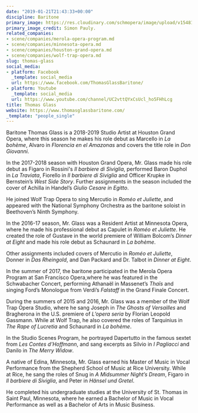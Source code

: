 ```yaml
---
date: "2019-01-21T21:43:33+00:00"
discipline: Baritone
primary_image: https://res.cloudinary.com/schmopera/image/upload/v1548106245/media/2019/01/ThomasGlass.jpg
primary_image_credit: Simon Pauly.
related_companies:
- scene/companies/merola-opera-program.md
- scene/companies/minnesota-opera.md
- scene/companies/houston-grand-opera.md
- scene/companies/wolf-trap-opera.md
slug: thomas-glass
social_media:
- platform: Facebook
  _template: social_media
  url: https://www.facebook.com/ThomasGlassBaritone/
- platform: Youtube
  _template: social_media
  url: https://www.youtube.com/channel/UC2vttQYxCsUcl_ho5FHhLcg
title: Thomas Glass
website: https://www.thomasglassbaritone.com/
_template: "people_single"
---
```

Baritone Thomas Glass is a 2018-2019 Studio Artist at Houston Grand Opera, where this season he makes his role debut as Marcello in _La bohème_, Alvaro in _Florencia en el Amazonas_ and covers the title role in _Don Giovanni_. 

In the 2017-2018 season with Houston Grand Opera, Mr. Glass made his role debut as Figaro in Rossini's _Il barbiere di Siviglia_, performed Baron Duphol in _La Traviata_, Fiorello in _Il barbiere di Siviglia_ and Officer Krupke in Bernstein’s _West Side Story_. Further assignments in the season included the cover of Achilla in Handel’s _Giulio Cesare in Egitto_. 

He joined Wolf Trap Opera to sing Mercutio in _Roméo et Juliette_, and appeared with the National Symphony Orchestra as the baritone soloist in Beethoven’s Ninth Symphony.

In the 2016-17 season, Mr. Glass was a Resident Artist at Minnesota Opera, where he made his professional debut as Capulet in _Roméo et Juliette_. He created the role of Gustave in the world premiere of William Bolcom’s _Dinner at Eight_ and made his role debut as Schaunard in _La bohème_. 

Other assignments included covers of Mercutio in _Roméo et Juliette_, Donner in _Das Rheingold_, and Dan Packard and Dr. Talbot in _Dinner at Eight_.

In the summer of 2017, the baritone participated in the Merola Opera Program at San Francisco Opera,where he was featured in the Schwabacher Concert, performing Athanaël in Massenet’s _Thaïs_ and singing Ford’s Monologue from Verdi’s _Falstaff_ in the Grand Finale Concert. 

During the summers of 2015 and 2016, Mr. Glass was a member of the Wolf Trap Opera Studio, where he sang Joseph in _The Ghosts of Versailles_ and Bragherona in the U.S. premiere of _L’opera seria_ by Florian Leopold Gassmann.  While at Wolf Trap, he also covered the roles of Tarquinius in _The Rape of Lucretia_ and Schaunard in _La bohème_. 

In the Studio Scenes Program, he portrayed Dapertutto in the famous sextet from _Les Contes d’Hoffmann_, and sang excerpts as Silvio in _I Pagliacci_ and Danilo in _The Merry Widow_.

A native of Edina, Minnesota, Mr. Glass earned his Master of Music in Vocal Performance from the Shepherd School of Music at Rice University.  While at Rice, he sang the roles of Snug in _A Midsummer Night’s Dream_, Figaro in _Il barbiere di Siviglia_, and Peter in _Hänsel und Gretel_.  

He completed his undergraduate studies at the University of St. Thomas in Saint Paul, Minnesota, where he earned a Bachelor of Music in Vocal Performance as well as a Bachelor of Arts in Music Business. 
